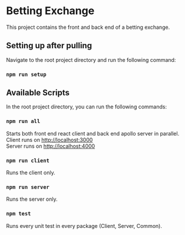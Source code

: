 # Betting Exchange

This project contains the front and back end of a betting exchange.

## Setting up after pulling

Navigate to the root project directory and run the following command:

### `npm run setup`

## Available Scripts

In the root project directory, you can run the following commands:

### `npm run all`
Starts both front end react client and back end apollo server in parallel.\
Client runs on [http://localhost:3000](http://localhost:3000)\
Server runs on [http://localhost:4000](http://localhost:4000)

### `npm run client`
Runs the client only.

### `npm run server`
Runs the server only.

### `npm test`
Runs every unit test in every package (Client, Server, Common).
